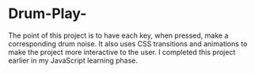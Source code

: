 # Drum-Play-
The point of this project is to have each key, when pressed, make a corresponding drum noise. It also uses CSS transitions and animations to make the project more interactive to the user. I completed this project earlier in my JavaScript learning phase.

